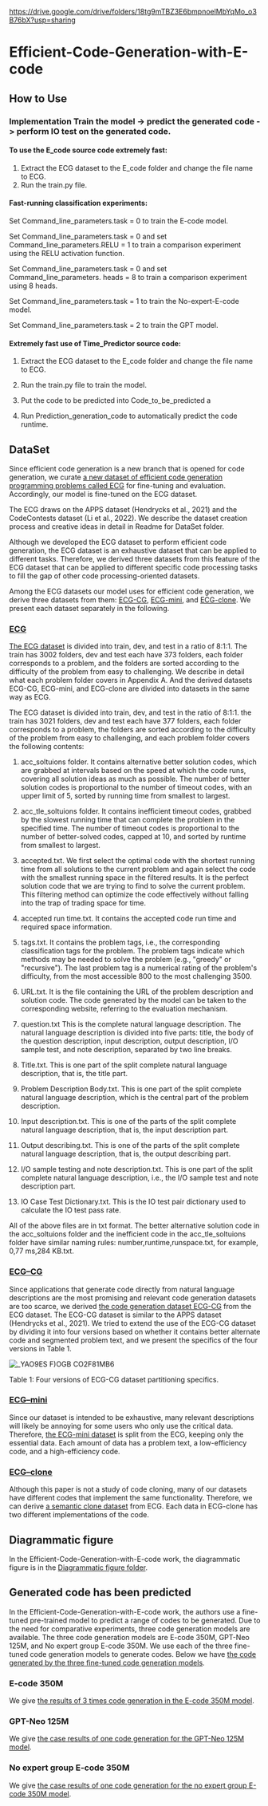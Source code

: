 https://drive.google.com/drive/folders/18tg9mTBZ3E6bmpnoelMbYqMo_o3B76bX?usp=sharing

# Efficient-Code-Generation-with-E-code


## How to Use

### Implementation Train the model -> predict the generated code -> perform IO test on the generated code.
#### To use the E_code source code extremely fast: 

1. Extract the ECG dataset to the E_code folder and change the file name to ECG. 
2. Run the train.py file. 

#### Fast-running classification experiments: 

Set Command_line_parameters.task = 0 to train the E-code model.

Set Command_line_parameters.task = 0 and set Command_line_parameters.RELU = 1 to train a comparison experiment using the RELU activation function.

Set Command_line_parameters.task = 0 and set Command_line_parameters. heads = 8 to train a comparison experiment using 8 heads.

Set Command_line_parameters.task = 1 to train the No-expert-E-code model.

Set Command_line_parameters.task = 2 to train the GPT model.

#### Extremely fast use of Time_Predictor source code: 
1. Extract the ECG dataset to the E_code folder and change the file name to ECG. 
2. Run the train.py file to train the model.

3. Put the code to be predicted into Code_to_be_predicted a
4. Run Prediction_generation_code to automatically predict the code runtime.


## DataSet
  Since efficient code generation is a new branch that is opened for code generation, we curate [a new dataset of efficient code generation programming problems called ECG](https://github.com/CodeGeneration2/ECG-dataset) for fine-tuning and evaluation. Accordingly, our model is fine-tuned on the ECG dataset. 
  
  The ECG draws on the APPS dataset (Hendrycks et al., 2021) and the CodeContests dataset (Li et al., 2022). We describe the dataset creation process and creative ideas in detail in Readme for DataSet folder.

  Although we developed the ECG dataset to perform efficient code generation, the ECG dataset is an exhaustive dataset that can be applied to different tasks. Therefore, we derived three datasets from this feature of the ECG dataset that can be applied to different specific code processing tasks to fill the gap of other code processing-oriented datasets.
  
Among the ECG datasets our model uses for efficient code generation, we derive three datasets from them: [ECG-CG](https://github.com/CodeGeneration2/ECG-CG-DataSet/tree/main/ECG-CG), [ECG-mini](https://github.com/CodeGeneration2/ECG-mini-DataSet), and [ECG-clone](https://github.com/CodeGeneration2/ECG-clone-DataSet). 
We present each dataset separately in the following.


### [ECG](https://github.com/CodeGeneration2/ECG-dataset)
  [The ECG dataset](https://github.com/CodeGeneration2/ECG-dataset) is divided into train, dev, and test in a ratio of 8:1:1. The train has 3002 folders, dev and test each have 373 folders, each folder corresponds to a problem, and the folders are sorted according to the difficulty of the problem from easy to challenging. We describe in detail what each problem folder covers in Appendix A. And the derived datasets ECG-CG, ECG-mini, and ECG-clone are divided into datasets in the same way as ECG.

The ECG dataset is divided into train, dev, and test in the ratio of 8:1:1. the train has 3021 folders, dev and test each have 377 folders, each folder corresponds to a problem, the folders are sorted according to the difficulty of the problem from easy to challenging, and each problem folder covers the following contents:

1.	acc_soltuions folder. It contains alternative better solution codes, which are grabbed at intervals based on the speed at which the code runs, covering all solution ideas as much as possible. The number of better solution codes is proportional to the number of timeout codes, with an upper limit of 5, sorted by running time from smallest to largest.

2.	acc_tle_soltuions folder. It contains inefficient timeout codes, grabbed by the slowest running time that can complete the problem in the specified time. The number of timeout codes is proportional to the number of better-solved codes, capped at 10, and sorted by runtime from smallest to largest.

3.	accepted.txt. We first select the optimal code with the shortest running time from all solutions to the current problem and again select the code with the smallest running space in the filtered results. It is the perfect solution code that we are trying to find to solve the current problem. This filtering method can optimize the code effectively without falling into the trap of trading space for time.

4.	accepted run time.txt. It contains the accepted code run time and required space information.

5.	tags.txt. It contains the problem tags, i.e., the corresponding classification tags for the problem. The problem tags indicate which methods may be needed to solve the problem (e.g., "greedy" or "recursive"). The last problem tag is a numerical rating of the problem's difficulty, from the most accessible 800 to the most challenging 3500.

6.	URL.txt. It is the file containing the URL of the problem description and solution code. The code generated by the model can be taken to the corresponding website, referring to the evaluation mechanism.

7.	question.txt This is the complete natural language description. The natural language description is divided into five parts: title, the body of the question description, input description, output description, I/O sample test, and note description, separated by two line breaks.

8.	Title.txt. This is one part of the split complete natural language description, that is, the title part.

9.	Problem Description Body.txt. This is one part of the split complete natural language description, which is the central part of the problem description.

10.	Input description.txt. This is one of the parts of the split complete natural language description, that is, the input description part.

11.	Output describing.txt. This is one of the parts of the split complete natural language description, that is, the output describing part.

12.	I/O sample testing and note description.txt. This is one part of the split complete natural language description, i.e., the I/O sample test and note description part.

13.	IO Case Test Dictionary.txt. This is the IO test pair dictionary used to calculate the IO test pass rate.

All of the above files are in txt format. The better alternative solution code in the acc_soltuions folder and the inefficient code in the acc_tle_soltuions folder have similar naming rules: number,runtime,runspace.txt, for example, 0,77 ms,284 KB.txt.


### [ECG–CG](https://github.com/CodeGeneration2/ECG-CG-DataSet/tree/main/ECG-CG)
  Since applications that generate code directly from natural language descriptions are the most promising and relevant code generation datasets are too scarce, we derived [the code generation dataset ECG-CG](https://github.com/CodeGeneration2/ECG-CG-DataSet/tree/main/ECG-CG) from the ECG dataset. The ECG-CG dataset is similar to the APPS dataset (Hendrycks et al., 2021). We tried to extend the use of the ECG-CG dataset by dividing it into four versions based on whether it contains better alternate code and segmented problem text, and we present the specifics of the four versions in Table 1.

![_YAO9ES F)OGB CO2F81MB6](https://user-images.githubusercontent.com/95161813/175928204-82468069-36c2-4272-b4ee-b943756287e7.png)

Table 1: Four versions of ECG-CG dataset partitioning specifics.


### [ECG–mini](https://github.com/CodeGeneration2/ECG-mini-DataSet)
Since our dataset is intended to be exhaustive, many relevant descriptions will likely be annoying for some users who only use the critical data. 
Therefore, [the ECG-mini dataset](https://github.com/CodeGeneration2/ECG-mini-DataSet) is split from the ECG, keeping only the essential data. 
Each amount of data has a problem text, a low-efficiency code, and a high-efficiency code.
  
 
### [ECG–clone](https://github.com/CodeGeneration2/ECG-clone-DataSet)
  Although this paper is not a study of code cloning, many of our datasets have different codes that implement the same functionality. Therefore, we can derive [a semantic clone dataset](https://github.com/CodeGeneration2/ECG-clone-DataSet) from ECG. Each data in ECG-clone has two different implementations of the code.


## Diagrammatic figure
In the Efficient-Code-Generation-with-E-code work, the diagrammatic figure is in the [Diagrammatic figure folder](https://github.com/CodeGeneration2/Diagrammatic-figure/tree/main/Diagrammatic%20figure).



## Generated code has been predicted
In the Efficient-Code-Generation-with-E-code work, the authors use a fine-tuned pre-trained model to predict a range of codes to be generated. 
Due to the need for comparative experiments, three code generation models are available. 
The three code generation models are E-code 350M, GPT-Neo 125M, and No expert group E-code 350M. 
We use each of the three fine-tuned code generation models to generate codes. 
Below we have [the code generated by the three fine-tuned code generation models](https://github.com/CodeGeneration2/Generated-code-has-been-predicted/tree/main/Generated-code-has-been-predicted).


### E-code 350M
We give [the results of 3 times code generation in the E-code 350M model](https://github.com/CodeGeneration2/Generated-code-has-been-predicted/tree/main/Generated-code-has-been-predicted/E-code%20350M).


### GPT-Neo 125M
We give [the case results of one code generation for the GPT-Neo 125M model](https://github.com/CodeGeneration2/Generated-code-has-been-predicted/tree/main/Generated-code-has-been-predicted/GPT-Neo%20125M).


### No expert group E-code 350M
We give [the case results of one code generation for the no expert group E-code 350M model](https://github.com/CodeGeneration2/Generated-code-has-been-predicted/tree/main/Generated-code-has-been-predicted/No%20expert%20group%20E-code%20350M).

